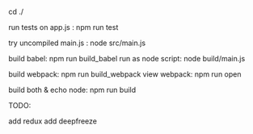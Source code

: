 cd ./

run tests on app.js :  npm run test

try uncompiled main.js :  node src/main.js

build babel: npm run build_babel
run as node script:  node build/main.js

build webpack: npm run build_webpack
view webpack: npm run open

build both & echo node: npm run build


TODO:

add redux
add deepfreeze